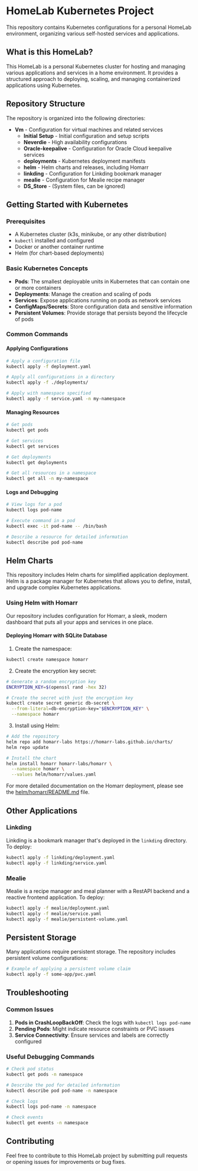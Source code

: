 # HomeLab Kubernetes Project

This repository contains Kubernetes configurations for a personal HomeLab environment, organizing various self-hosted services and applications.

## What is this HomeLab?

This HomeLab is a personal Kubernetes cluster for hosting and managing various applications and services in a home environment. It provides a structured approach to deploying, scaling, and managing containerized applications using Kubernetes.

## Repository Structure

The repository is organized into the following directories:

- **Vm** - Configuration for virtual machines and related services
  - **Initial Setup** - Initial configuration and setup scripts
  - **Neverdie** - High availability configurations
  - **Oracle-keepalive** - Configuration for Oracle Cloud keepalive services
  - **deployments** - Kubernetes deployment manifests
  - **helm** - Helm charts and releases, including Homarr
  - **linkding** - Configuration for Linkding bookmark manager
  - **mealie** - Configuration for Mealie recipe manager
  - **DS_Store** - (System files, can be ignored)

## Getting Started with Kubernetes

### Prerequisites

- A Kubernetes cluster (k3s, minikube, or any other distribution)
- `kubectl` installed and configured
- Docker or another container runtime
- Helm (for chart-based deployments)

### Basic Kubernetes Concepts

- **Pods**: The smallest deployable units in Kubernetes that can contain one or more containers
- **Deployments**: Manage the creation and scaling of pods
- **Services**: Expose applications running on pods as network services
- **ConfigMaps/Secrets**: Store configuration data and sensitive information
- **Persistent Volumes**: Provide storage that persists beyond the lifecycle of pods

### Common Commands

#### Applying Configurations

```bash
# Apply a configuration file
kubectl apply -f deployment.yaml

# Apply all configurations in a directory
kubectl apply -f ./deployments/

# Apply with namespace specified
kubectl apply -f service.yaml -n my-namespace
```

#### Managing Resources

```bash
# Get pods
kubectl get pods

# Get services
kubectl get services

# Get deployments
kubectl get deployments

# Get all resources in a namespace
kubectl get all -n my-namespace
```

#### Logs and Debugging

```bash
# View logs for a pod
kubectl logs pod-name

# Execute command in a pod
kubectl exec -it pod-name -- /bin/bash

# Describe a resource for detailed information
kubectl describe pod pod-name
```

## Helm Charts

This repository includes Helm charts for simplified application deployment. Helm is a package manager for Kubernetes that allows you to define, install, and upgrade complex Kubernetes applications.

### Using Helm with Homarr

Our repository includes configuration for Homarr, a sleek, modern dashboard that puts all your apps and services in one place.

#### Deploying Homarr with SQLite Database

1. Create the namespace:
```bash
kubectl create namespace homarr
```

2. Create the encryption key secret:
```bash
# Generate a random encryption key
ENCRYPTION_KEY=$(openssl rand -hex 32)

# Create the secret with just the encryption key
kubectl create secret generic db-secret \
  --from-literal=db-encryption-key="$ENCRYPTION_KEY" \
  --namespace homarr
```

3. Install using Helm:
```bash
# Add the repository
helm repo add homarr-labs https://homarr-labs.github.io/charts/
helm repo update

# Install the chart
helm install homarr homarr-labs/homarr \
  --namespace homarr \
  --values helm/homarr/values.yaml
```

For more detailed documentation on the Homarr deployment, please see the [helm/homarr/README.md](helm/homarr/README.md) file.

## Other Applications

### Linkding

Linkding is a bookmark manager that's deployed in the `linkding` directory. To deploy:

```bash
kubectl apply -f linkding/deployment.yaml
kubectl apply -f linkding/service.yaml
```

### Mealie

Mealie is a recipe manager and meal planner with a RestAPI backend and a reactive frontend application. To deploy:

```bash
kubectl apply -f mealie/deployment.yaml
kubectl apply -f mealie/service.yaml
kubectl apply -f mealie/persistent-volume.yaml
```

## Persistent Storage

Many applications require persistent storage. The repository includes persistent volume configurations:

```bash
# Example of applying a persistent volume claim
kubectl apply -f some-app/pvc.yaml
```

## Troubleshooting

### Common Issues

1. **Pods in CrashLoopBackOff**: Check the logs with `kubectl logs pod-name`
2. **Pending Pods**: Might indicate resource constraints or PVC issues
3. **Service Connectivity**: Ensure services and labels are correctly configured

### Useful Debugging Commands

```bash
# Check pod status
kubectl get pods -n namespace

# Describe the pod for detailed information
kubectl describe pod pod-name -n namespace

# Check logs
kubectl logs pod-name -n namespace

# Check events
kubectl get events -n namespace
```

## Contributing

Feel free to contribute to this HomeLab project by submitting pull requests or opening issues for improvements or bug fixes.



